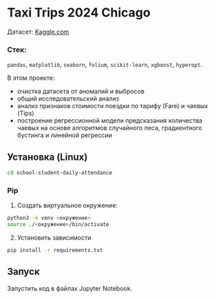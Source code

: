 # Taxi Trips 2024 Chicago

Датасет: [Kaggle.com](https://www.kaggle.com/datasets/adelanseur/taxi-trips-chicago-2024)

### Стек: 
`pandas`, `matplotlib`, `seaborn`, `folium`, `scikit-learn`, `xgboost`, `hyperopt`.

В этом проекте:
- очистка датасета от аномалий и выбросов
- общий исследовательский анализ
- анализ признаков стоимости поездки по тарифу (Fare) и чаевых (Tips)
- построение регрессионной модели предсказания количества чаевых на основе алгоритмов случайного леса, градиентного бустинга и линейной регрессии

## Установка (Linux)

```bash
cd school-student-daily-attendance
```

### Pip
1. Создать виртуальное окружение:

```bash
python3 -m venv <окружение>
source ./<окружение>/bin/activate
```

2. Установить зависимости
```bash
pip install -r requirements.txt
```

## Запуск
Запустить код в файлах Jupyter Notebook.
